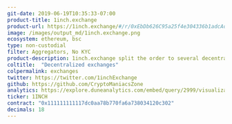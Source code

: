 ```yaml
---
git-date: 2019-06-19T10:35:33-07:00
product-title: 1inch.exchange
product-url: https://1inch.exchange/#/r/0xEbDb626C95a25f4e304336b1adcAd0521a1Bdca1
image: /images/output_md/1inch.exchange.png
ecosystem: ethereum, bsc
type: non-custodial
filter: Aggregators, No KYC
product-description: 1inch.exchange split the order to several decentralized exchanges like UniswapExchange, KyberNetwork, Bancor and RadarRelay to avoid high price slippage. [Interview with 1inch CTO](/mooniswap)
coltitle:  "Decentralized exchanges"
colpermalink: exchanges
twitter: https://twitter.com/1inchExchange
github: https://github.com/CryptoManiacsZone
analytics: https://explore.duneanalytics.com/embed/query/2999/visualization/5795?api_key=eMBgjol6pyg1Ly4ciQF7D0kj7iOONMMQWUQpzP0q
ticker: 1INCH
contract: "0x111111111117dc0aa78b770fa6a738034120c302"
decimals: 18
---
```

